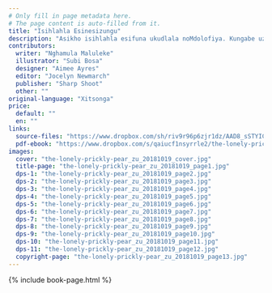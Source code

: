 ```yaml
---
# Only fill in page metadata here.
# The page content is auto-filled from it.
title: "Isihlahla Esinesizungu"
description: "Asikho isihlahla esifuna ukudlala noMdolofiya. Kungabe uzogcina emtholile umngani?"
contributors:
  writer: "Nghamula Maluleke"
  illustrator: "Subi Bosa"
  designer: "Aimee Ayres"
  editor: "Jocelyn Newmarch"
  publisher: "Sharp Shoot"
  other: ""
original-language: "Xitsonga"
price:
  default: ""
  en: ""
links:
  source-files: "https://www.dropbox.com/sh/riv9r96p6zjr1dz/AAD8_sSTYICYuIQZUvC4JgKGa?dl=0"
  pdf-ebook: "https://www.dropbox.com/s/qaiucf1nsyrrle2/the-lonely-prickly-pear_zu_20181019.pdf?dl=0"
images:
  cover: "the-lonely-prickly-pear_zu_20181019_cover.jpg"
  title-page: "the-lonely-prickly-pear_zu_20181019_page1.jpg"
  dps-1: "the-lonely-prickly-pear_zu_20181019_page2.jpg"
  dps-2: "the-lonely-prickly-pear_zu_20181019_page3.jpg"
  dps-3: "the-lonely-prickly-pear_zu_20181019_page4.jpg"
  dps-4: "the-lonely-prickly-pear_zu_20181019_page5.jpg"
  dps-5: "the-lonely-prickly-pear_zu_20181019_page6.jpg"
  dps-6: "the-lonely-prickly-pear_zu_20181019_page7.jpg"
  dps-7: "the-lonely-prickly-pear_zu_20181019_page8.jpg"
  dps-8: "the-lonely-prickly-pear_zu_20181019_page9.jpg"
  dps-9: "the-lonely-prickly-pear_zu_20181019_page10.jpg"
  dps-10: "the-lonely-prickly-pear_zu_20181019_page11.jpg"
  dps-11: "the-lonely-prickly-pear_zu_20181019_page12.jpg"
  copyright-page: "the-lonely-prickly-pear_zu_20181019_page13.jpg"
---
```


{% include book-page.html %}



